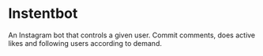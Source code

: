 # Instentbot

An Instagram bot that controls a given user.
Commit comments, does active likes and following users according to demand.